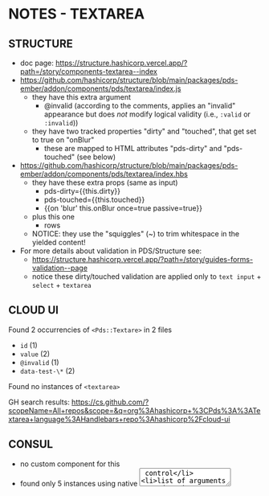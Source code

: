 # NOTES - TEXTAREA

## STRUCTURE

- doc page: https://structure.hashicorp.vercel.app/?path=/story/components-textarea--index
- https://github.com/hashicorp/structure/blob/main/packages/pds-ember/addon/components/pds/textarea/index.js
  - they have this extra argument
    - @invalid (according to the comments, applies an "invalid" appearance but does _not_ modify logical validity (i.e., `:valid` or `:invalid`))
  - they have two tracked properties "dirty" and "touched", that get set to true on "onBlur"
    - these are mapped to HTML attributes "pds-dirty" and "pds-touched" (see below)
- https://github.com/hashicorp/structure/blob/main/packages/pds-ember/addon/components/pds/textarea/index.hbs
  - they have these extra props (same as input)
    - pds-dirty=\{\{this.dirty\}\}
    - pds-touched=\{\{this.touched\}\}
    - \{\{on 'blur' this.onBlur once=true passive=true\}\}
  - plus this one
    - rows
  - NOTICE: they use the "squiggles" (~) to trim whitespace in the yielded content!
- For more details about validation in PDS/Structure see:
  - https://structure.hashicorp.vercel.app/?path=/story/guides-forms-validation--page
  - notice these dirty/touched validation are applied only to `text input` + `select` + `textarea`

## CLOUD UI

Found 2 occurrencies of `<Pds::Textare>` in 2 files

- `id` (1)
- `value` (2)
- `@invalid` (1)
- `data-test-\*` (2)

Found no instances of `<textarea>`

GH search results: https://cs.github.com/?scopeName=All+repos&scope=&q=org%3Ahashicorp+%3CPds%3A%3ATextarea+language%3AHandlebars+repo%3Ahashicorp%2Fcloud-ui

## CONSUL

- no custom component for this
- found only 5 instances using native <textarea> control
- list of arguments passed to it:
  - `name`
  - `value`
  - `disabled`
  - `autofocus`
  - `{{on 'input' ...}}` or `oninput`
  - `{{validate ...}}`


GH search results: https://cs.github.com/?scopeName=All+repos&scope=&q=org%3Ahashicorp+%3Ctextarea+language%3AHandlebars+repo%3Ahashicorp%2Fconsul

## BOUNDARY/ROSE

- doc page: https://boundary-ui-storybook.vercel.app/?path=/story/rose-form-textarea--basic-textarea
- they have an interesting organization/architecture of code:
  - https://github.com/hashicorp/boundary-ui/blob/main/addons/rose/addon/components/rose/form/textarea/index.hbs
    - they use a @contextual argument to allow consumers to use a contentual component syntax for the component invocation
    - the component exposes the following props
      - `@name`
      - `@value`
      - `@label`
      - `@helperText`
      - `@link` + `@linkText`
      - `@error`
      - `@disabled`
      - `@aria-describedby`
      - `@icon` (always leading)
      - generates a UID internally (in JS backing class) used for "ID", "for", "aria-describedby"
  - https://github.com/hashicorp/boundary-ui/blob/main/addons/rose/addon/components/rose/form/textarea/textarea/index.hbs
    - this is the "pure" textarea, and is located in a sub-folder (with same name as component, same for input or select)

## ATLAS/TERRAFORM

- https://github.com/hashicorp/atlas/tree/main/frontend
  - they're using the native HTML <textarea> element, no components
  - the styling is done via specific classes (see https://github.com/hashicorp/atlas/blob/main/frontend/atlas/app/styles/core/_form.scss)

## WAYPOINT

- https://github.com/hashicorp/waypoint/tree/main/ui
  - they're not using native HTML <textarea> elements (no custom components) plus
  - 2 instances of `Pds::Textarea`
    - https://cs.github.com/?scopeName=All+repos&scope=&q=org%3Ahashicorp+%3CPds%3A%3ATextarea+language%3AHandlebars+repo%3Ahashicorp%2Fwaypoint

## EMBER-EUI

- doc page: https://ember-eui.netlify.app/docs/core/docs/forms/form-controls/textarea
- doc page: https://elastic.github.io/eui/#/forms/form-controls#textarea
- https://github.com/prysmex/ember-eui/blob/master/packages/core/addon/components/eui-text-area/index.hbs
  - they don't use the @controlOnly argument to allow consumers to generate just the simple "textarea", instead of the what they're doing with the "text field"
